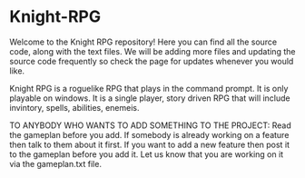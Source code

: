 # Knight-RPG

Welcome to the Knight RPG repository! Here you can find all the source code, along with the text files.
We will be adding more files and updating the source code frequently so check the page for updates whenever you would like.


Knight RPG is a roguelike RPG that plays in the command prompt. It is only playable on windows.
It is a single player, story driven RPG that will include invintory, spells, abilities, enemeis.



TO ANYBODY WHO WANTS TO ADD SOMETHING TO THE PROJECT:
Read the gameplan before you add. If somebody is already working on a feature then talk to them about it first. If you want to add a new feature then post it to the gameplan before you add it. Let us know that you are working on it via the gameplan.txt file.
